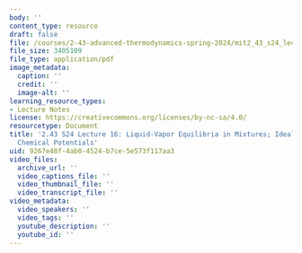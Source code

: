 ```yaml
---
body: ''
content_type: resource
draft: false
file: /courses/2-43-advanced-thermodynamics-spring-2024/mit2_43_s24_lec16.pdf
file_size: 3405109
file_type: application/pdf
image_metadata:
  caption: ''
  credit: ''
  image-alt: ''
learning_resource_types:
- Lecture Notes
license: https://creativecommons.org/licenses/by-nc-sa/4.0/
resourcetype: Document
title: '2.43 S24 Lecture 16: Liquid-Vapor Equilibria in Mixtures; Ideal and Excess
  Chemical Potentials'
uid: 9267e48f-4ab0-4524-b7ce-5e573f117aa3
video_files:
  archive_url: ''
  video_captions_file: ''
  video_thumbnail_file: ''
  video_transcript_file: ''
video_metadata:
  video_speakers: ''
  video_tags: ''
  youtube_description: ''
  youtube_id: ''
---
```

